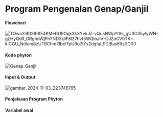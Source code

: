 # Program Pengenalan Genap/Ganjil
#### Flowchart

![TOwn2i9038RtF4KMeRU9OqkXk3YvkJZ-vQusNWpYtRs_gU3O35yIyWN-gLHyQdif_GRghoWjPnYND3UiF8l27hvt5WQInJiV-CJZoCV0TKr-kICGU_Ndlum8zUTBChm7IbeITpU9o7iYx2dgfaLPDjBas69z0G00](https://github.com/user-attachments/assets/4a5f41e6-aa11-4d13-b823-aa927eac4e36)

#### Kode phyton
![Genap_Ganjil](https://github.com/user-attachments/assets/5a82f12f-055c-4856-8a33-0e26d7f57d18)
#### Input & Output

![gambar_2024-11-03_223746765](https://github.com/user-attachments/assets/d9280861-4e77-4873-9f2c-434b5f04b882)
#### Penjelasan Program Phyton

#### Variabel awal
